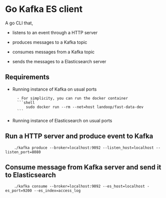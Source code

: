 # Go Kafka ES client

A go CLI that,

- listens to an event through a HTTP server

- produces messages to a Kafka topic

- consumes messages from a Kafka topic

- sends the messages to a Elasticsearch server

## Requirements

- Running instance of Kafka on usual ports

        - For simplicity, you can run the docker container
        ```shell
            sudo docker run --rm --net=host landoop/fast-data-dev
        ```

- Running instance of Elasticsearch on usual ports

## Run a HTTP server and produce event to Kafka

```shell
    ./kafka produce --broker=localhost:9092 --listen_host=localhost --listen_port=8080
```

## Consume message from Kafka server and send it to Elasticsearch

```shell
    ./kafka consume --broker=localhost:9092 --es_host=localhost -es_port=9200 --es_index=access_log
```